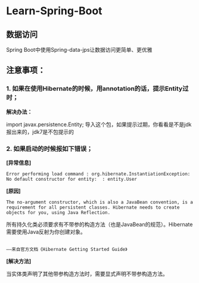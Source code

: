 # Learn-Spring-Boot
## 数据访问
Spring Boot中使用Spring-data-jps让数据访问更简单、更优雅

## 注意事项：

### 1. 如果在使用Hibernate的时候，用annotation的话，提示Entity过时；

**解决办法：**

import javax.persistence.Entity;
导入这个包，如果提示过期，你看看是不是jdk报出来的，jdk7是不包提示的

### 2. 如果启动的时候报如下错误；

**[异常信息]**

`Error performing load command : org.hibernate.InstantiationException: No default constructor for entity:  : entity.User`

**[原因]**

```
The no-argument constructor, which is also a JavaBean convention, is a requirement for all persistent classes. Hibernate needs to create objects for you, using Java Reflection. 
```

所有持久化类必须要求有不带参的构造方法（也是JavaBean的规范）。Hibernate需要使用Java反射为你创建对象。

                                                                                         ——来自官方文档《Hibernate Getting Started Guide》

**[解决方法]**

当实体类声明了其他带参构造方法时，需要显式声明不带参构造方法。
